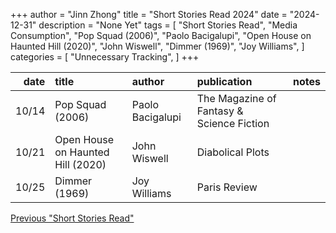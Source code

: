 +++ 
author = "Jinn Zhong" 
title = "Short Stories Read 2024" 
date = "2024-12-31" 
description = "None Yet"
tags = [
    "Short Stories Read",
    "Media Consumption",
    "Pop Squad (2006)",
    "Paolo Bacigalupi",
    "Open House on Haunted Hill (2020)",
    "John Wiswell",
    "Dimmer (1969)",
    "Joy Williams",
]
categories = [
    "Unnecessary Tracking",
]
+++

| date | title                             | author           | publication                              | notes |
| ---:| :---------------------------------| :--------------- | :---------------------------------------- | :---- |
|10/14| Pop Squad (2006)                  | Paolo Bacigalupi | The Magazine of Fantasy & Science Fiction |       |
|10/21| Open House on Haunted Hill (2020) | John Wiswell     | Diabolical Plots                          |       |
|10/25| Dimmer (1969)                     | Joy Williams     | Paris Review                              |       |


[Previous "Short Stories Read"](https://journal.jinnzhong.com/tags/short-stories-read/)
